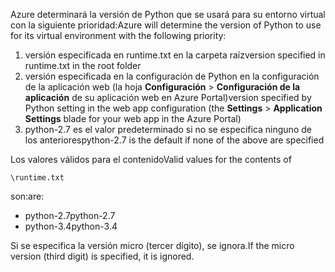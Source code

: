 <span data-ttu-id="e3e5a-101">Azure determinará la versión de Python que se usará para su entorno virtual con la siguiente prioridad:</span><span class="sxs-lookup"><span data-stu-id="e3e5a-101">Azure will determine the version of Python to use for its virtual environment with the following priority:</span></span>

1. <span data-ttu-id="e3e5a-102">versión especificada en runtime.txt en la carpeta raíz</span><span class="sxs-lookup"><span data-stu-id="e3e5a-102">version specified in runtime.txt in the root folder</span></span>
2. <span data-ttu-id="e3e5a-103">versión especificada en la configuración de Python en la configuración de la aplicación web (la hoja **Configuración** > **Configuración de la aplicación** de su aplicación web en Azure Portal)</span><span class="sxs-lookup"><span data-stu-id="e3e5a-103">version specified by Python setting in the web app configuration (the **Settings** > **Application Settings** blade for your web app in the Azure Portal)</span></span>
3. <span data-ttu-id="e3e5a-104">python-2.7 es el valor predeterminado si no se especifica ninguno de los anteriores</span><span class="sxs-lookup"><span data-stu-id="e3e5a-104">python-2.7 is the default if none of the above are specified</span></span>

<span data-ttu-id="e3e5a-105">Los valores válidos para el contenido</span><span class="sxs-lookup"><span data-stu-id="e3e5a-105">Valid values for the contents of</span></span> 

    \runtime.txt

<span data-ttu-id="e3e5a-106">son:</span><span class="sxs-lookup"><span data-stu-id="e3e5a-106">are:</span></span>

* <span data-ttu-id="e3e5a-107">python-2.7</span><span class="sxs-lookup"><span data-stu-id="e3e5a-107">python-2.7</span></span>
* <span data-ttu-id="e3e5a-108">python-3.4</span><span class="sxs-lookup"><span data-stu-id="e3e5a-108">python-3.4</span></span>

<span data-ttu-id="e3e5a-109">Si se especifica la versión micro (tercer dígito), se ignora.</span><span class="sxs-lookup"><span data-stu-id="e3e5a-109">If the micro version (third digit) is specified, it is ignored.</span></span>


